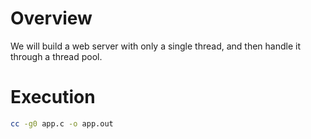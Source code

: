 # Overview

We will build a web server with only a single thread, and then handle it through a thread pool.

# Execution

```sh
cc -g0 app.c -o app.out
```
